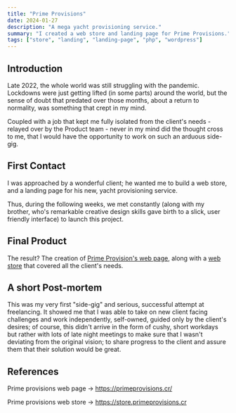 ```yaml
---
title: "Prime Provisions"
date: 2024-01-27
description: "A mega yacht provisioning service."
summary: "I created a web store and landing page for Prime Provisions."
tags: ["store", "landing", "landing-page", "php", "wordpress"]
---
```


## Introduction

Late 2022, the whole world was still struggling with the pandemic. Lockdowns were just getting lifted (in some parts) around the world, but the sense of doubt that predated over those months, about a return to normality, was something that crept in my mind.

Coupled with a job that kept me fully isolated from the client's needs - relayed over by the Product team - never in my mind did the thought cross to me, that I would have the opportunity to work on such an arduous side-gig.

## First Contact

I was approached by a wonderful client; he wanted me to build a web store, and a landing page for his new, yacht provisioning service.

Thus, during the following weeks, we met constantly (along with my brother, who's remarkable creative design skills gave birth to a slick, user friendly interface) to launch this project.

## Final Product

The result? The creation of [Prime Provision's web page](https://primeprovisions.cr), along with a [web store](https://store.primeprovisions.cr) that covered all the client's needs.

## A short Post-mortem
This was my very first "side-gig" and serious, successful attempt at freelancing. It showed me that I was able to take on new client facing challenges and work independently, self-owned, guided only by the client's desires; of course, this didn't arrive in the form of cushy, short workdays but rather with lots of late night meetings to make sure that I wasn't deviating from the original vision; to share progress to the client and assure them that their solution would be great.

## References

Prime provisions web page -> https://primeprovisions.cr/

Prime provisions web store -> https://store.primeprovisions.cr
